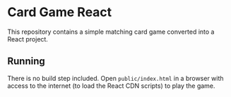 # Card Game React

This repository contains a simple matching card game converted into a React project.

## Running

There is no build step included. Open `public/index.html` in a browser with access to the internet (to load the React CDN scripts) to play the game.
